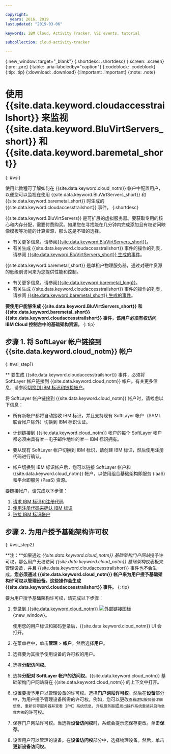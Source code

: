```yaml
---

copyright:
  years: 2016, 2019
lastupdated: "2019-03-06"

keywords: IBM Cloud, Activity Tracker, VSI events, tutorial

subcollection: cloud-activity-tracker

---
```


{:new_window: target="_blank"}
{:shortdesc: .shortdesc}
{:screen: .screen}
{:pre: .pre}
{:table: .aria-labeledby="caption"}
{:codeblock: .codeblock}
{:tip: .tip}
{:download: .download}
{:important: .important}
{:note: .note}


# 使用 {{site.data.keyword.cloudaccesstrailshort}} 来监视 {{site.data.keyword.BluVirtServers_short}} 和 {{site.data.keyword.baremetal_short}}
{: #vsi}

使用此教程可了解如何在 {{site.data.keyword.cloud_notm}} 帐户中配置用户，以便您可以监视在使用 {{site.data.keyword.BluVirtServers_short}} 和 {{site.data.keyword.baremetal_short}} 时生成的 {{site.data.keyword.cloudaccesstrailshort}} 事件。
{:shortdesc}

{{site.data.keyword.BluVirtServers}} 是可扩展的虚拟服务器。要获取专用的核心和内存分配，需要付费购买。如果您在寻找能在几分钟内完成添加且有权访问映像模板等功能的计算资源，那么这是不错的选择。 
* 有关更多信息，请参阅[{{site.data.keyword.BluVirtServers_short}}](/docs/vsi?topic=virtual-servers-about-virtual-servers#about-virtual-servers)。 
* 有关生成 {{site.data.keyword.cloudaccesstrailshort}} 事件的操作的列表，请参阅 [{{site.data.keyword.BluVirtServers_short}} 生成的事件](/docs/vsi?topic=virtual-servers-at_events#at_events)。

{{site.data.keyword.baremetal_short}} 是单租户物理服务器，通过对硬件资源的低级别访问来为您提供性能和控制。 
* 有关更多信息，请参阅[{{site.data.keyword.baremetal_long}}](/docs/bare-metal?topic=bare-metal-about#about)。
* 有关生成 {{site.data.keyword.cloudaccesstrailshort}} 事件的操作的列表，请参阅 [{{site.data.keyword.baremetal_short}} 生成的事件](/docs/bare-metal?topic=bare-metal-at_events#at_events)。

**要使用户能够生成 {{site.data.keyword.BluVirtServers_short}} 和 {{site.data.keyword.baremetal_short}} {{site.data.keyword.cloudaccesstrailshort}} 事件，该用户必须有权访问 IBM Cloud 控制台中的基础架构资源。**
{: tip}

## 步骤 1. 将 SoftLayer 帐户链接到 {{site.data.keyword.cloud_notm}} 帐户
{: #vsi_step1}

** 要生成 {{site.data.keyword.cloudaccesstrailshort}} 事件，必须将 SoftLayer 帐户链接到 {{site.data.keyword.cloud_notm}} 帐户。有关更多信息，请参阅[切换到 IBM 标识和链接帐户](/docs/account?topic=account-unifyingaccounts#link_accounts)。

将 SoftLayer 帐户链接到 {{site.data.keyword.cloud_notm}} 帐户时，请考虑以下信息：
* 所有新帐户都将自动接收 IBM 标识，并且支持现有 SoftLayer 帐户（SAML 联合帐户除外）切换到 IBM 标识认证。

* 计划链接到 {{site.data.keyword.cloud_notm}} 帐户的每个 SoftLayer 帐户都必须由具有唯一电子邮件地址的唯一 IBM 标识拥有。
* 要从现有 SoftLayer 帐户切换到 IBM 标识，请创建 IBM 标识，然后使用注册代码进行确认。
* 帐户切换到 IBM 标识帐户后，您可以链接 SoftLayer 帐户和 {{site.data.keyword.cloud_notm}} 帐户，以使用组合基础架构即服务 (IaaS) 和平台即服务 (PaaS) 资源。 

要链接帐户，请完成以下步骤：
1. [请求 IBM 标识和注册代码](/docs/account?topic=account-unifyingaccounts#reqIBMidandregcode)
2. [使用注册代码来确认 IBM 标识](/docs/account?topic=account-unifyingaccounts#confIBMiduseregcode)
3. [链接 IBM 标识帐户](/docs/account?topic=account-unifyingaccounts#link_user_account)


## 步骤 2. 为用户授予基础架构许可权
{: #vsi_step2}

**注：**如果通过 *{{site.data.keyword.cloud_notm}} 基础架构门户网站*授予许可权，那么用户无权访问 *{{site.data.keyword.cloud_notm}} 基础架构*仪表板来管理设备，并且 {{site.data.keyword.cloudaccesstrailshort}} 事件也不会生成。**您必须通过 {{site.data.keyword.cloud_notm}} 帐户来为用户授予基础架构许可权以管理设备。这些操作会生成 {{site.data.keyword.cloudaccesstrailshort}} 事件。**
{: tip}

 要为用户授予基础架构许可权，请完成以下步骤：

1. [登录到 {{site.data.keyword.cloud_notm}} ![外部链接图标](../../icons/launch-glyph.svg "外部链接图标")](https://cloud.ibm.com/login){:new_window}。
    
	使用您的用户标识和密码登录后，{{site.data.keyword.cloud_notm}} UI 会打开。

2. 在菜单栏中，单击**管理** &gt; **帐户**，然后选择**用户**。 

3. 选择要为其授予使用设备的许可权的用户。

4. 选择**分配访问权**。

5. 选择**分配对 SoftLayer 帐户的访问权**。{{site.data.keyword.cloud_notm}} 基础架构门户网站将在 {{site.data.keyword.cloud_notm}} 的上下文中打开。

6. 设置要授予用户以管理设备的许可权。选择**门户网站许可权**。然后在**设备**部分中，为用户授予管理设备所需的许可权。例如，您可以更改`查看虚拟服务器详细信息`、`重新引导服务器并查看 IPMI 系统信息`、`升级服务器`或`发出操作系统重装并启动急救内核`的许可权。

7. 保存门户网站许可权。当选择**设备访问权**时，系统会提示您保存更改。单击**保存**。

8. 设置用户可以管理的设备。在**设备访问权**部分中，选择物理设备。然后，单击**更新设备访问权**。






